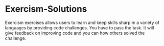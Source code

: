 # Exercism-Solutions


Exercism exercises allows users to learn and keep skills sharp in a variety of languages by providing code challenges. You have to pass the task. It will give feedback on improving code and you can how others solved the challenge. 